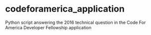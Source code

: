 # codeforamerica_application
Python script answering the 2016 technical question in the Code For America Developer Fellowship application
